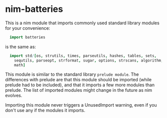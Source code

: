 # nim-batteries

This is a nim module that imports commonly used standard library modules for your convenience:

```nim
  import batteries
```

is the same as:

```nim
  import std/[os, strutils, times, parseutils, hashes, tables, sets,
    sequtils, parseopt, strformat, sugar, options, strscans, algorithm,
    math]
```

This module is similar to the standard library `prelude module`.
The differences with prelude are that this module should be imported
(while prelude had to be included), and that it imports a few more modules
than prelude. The list of imported modules might change in the future as
nim evolves.

Importing this module never triggers a UnusedImport warning, even if you
don't use any if the modules it imports.
